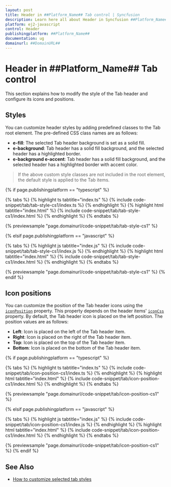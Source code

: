 ```yaml
---
layout: post
title: Header in ##Platform_Name## Tab control | Syncfusion
description: Learn here all about Header in Syncfusion ##Platform_Name## Tab control of Syncfusion Essential JS 2 and more.
platform: ej2-javascript
control: Header 
publishingplatform: ##Platform_Name##
documentation: ug
domainurl: ##DomainURL##
---
```


# Header in ##Platform_Name## Tab control

This section explains how to modify the style of the Tab header and configure its icons and positions.

## Styles

You can customize header styles by adding predefined classes to the Tab root element. The pre-defined CSS class names are as follows:

* **e-fill**: The selected Tab header background is set as a solid fill.
* **e-background**: Tab header has a solid fill background, and the selected header has a highlighted border.
* **e-background e-accent**: Tab header has a solid fill background, and the selected header has a highlighted border with accent color.

> If the above custom style classes are not included in the root element, the default style is applied to the Tab items.

{% if page.publishingplatform == "typescript" %}

 {% tabs %}
{% highlight ts tabtitle="index.ts" %}
{% include code-snippet/tab/tab-style-cs1/index.ts %}
{% endhighlight %}
{% highlight html tabtitle="index.html" %}
{% include code-snippet/tab/tab-style-cs1/index.html %}
{% endhighlight %}
{% endtabs %}
        
{% previewsample "page.domainurl/code-snippet/tab/tab-style-cs1" %}

{% elsif page.publishingplatform == "javascript" %}

{% tabs %}
{% highlight js tabtitle="index.js" %}
{% include code-snippet/tab/tab-style-cs1/index.js %}
{% endhighlight %}
{% highlight html tabtitle="index.html" %}
{% include code-snippet/tab/tab-style-cs1/index.html %}
{% endhighlight %}
{% endtabs %}

{% previewsample "page.domainurl/code-snippet/tab/tab-style-cs1" %}
{% endif %}

## Icon positions

You can customize the position of the Tab header icons using the [`iconPosition`](../api/tab/header#iconposition) property. This property depends on the header items' [`iconCss`](../api/tab/header#iconcss) property. By default, the Tab header icon is placed on the left position. The position values are as follows:

* **Left**: Icon is placed on the left of the Tab header item.
* **Right**: Icon is placed on the right of the Tab header item.
* **Top**: Icon is placed on the top of the Tab header item.
* **Bottom**: Icon is placed on the bottom of the Tab header item.

{% if page.publishingplatform == "typescript" %}

 {% tabs %}
{% highlight ts tabtitle="index.ts" %}
{% include code-snippet/tab/icon-position-cs1/index.ts %}
{% endhighlight %}
{% highlight html tabtitle="index.html" %}
{% include code-snippet/tab/icon-position-cs1/index.html %}
{% endhighlight %}
{% endtabs %}
        
{% previewsample "page.domainurl/code-snippet/tab/icon-position-cs1" %}

{% elsif page.publishingplatform == "javascript" %}

{% tabs %}
{% highlight js tabtitle="index.js" %}
{% include code-snippet/tab/icon-position-cs1/index.js %}
{% endhighlight %}
{% highlight html tabtitle="index.html" %}
{% include code-snippet/tab/icon-position-cs1/index.html %}
{% endhighlight %}
{% endtabs %}

{% previewsample "page.domainurl/code-snippet/tab/icon-position-cs1" %}
{% endif %}

## See Also

* [How to customize selected tab styles](./how-to/customize-selected-tab-styles)